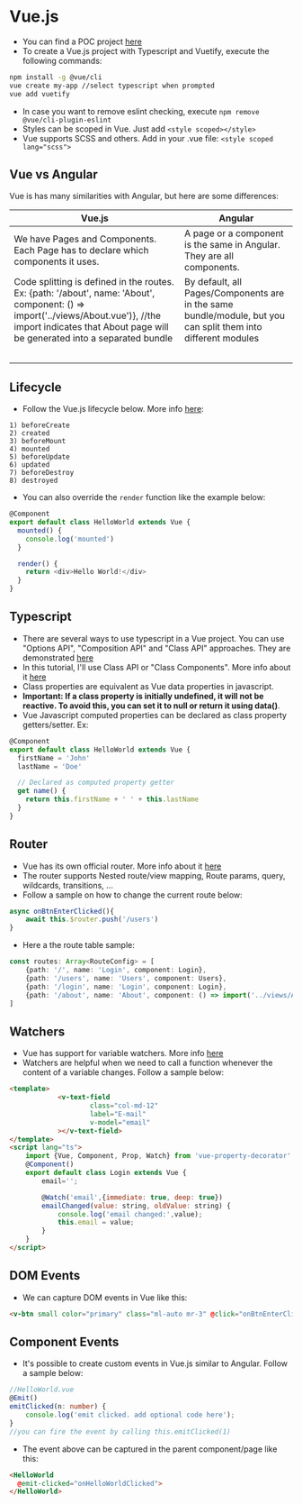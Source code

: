 # Vue.js

* You can find a POC project [here](./Poc-Vue)
* To create a Vue.js project with Typescript and Vuetify, execute the following commands:

```bash
npm install -g @vue/cli
vue create my-app //select typescript when prompted
vue add vuetify
```

* In case you want to remove eslint checking, execute `npm remove @vue/cli-plugin-eslint`
* Styles can be scoped in Vue. Just add `<style scoped></style>` 
* Vue supports SCSS and others. Add in your .vue file: `<style scoped lang="scss">`

## Vue vs Angular

Vue is has many similarities with Angular, but here are some differences:

| Vue.js                                                       | Angular                                                      |
| ------------------------------------------------------------ | ------------------------------------------------------------ |
| We have Pages and Components. Each Page has to declare which components it uses. | A page or a component is the same in Angular. They are all components. |
| Code splitting is defined in the routes. Ex: {path: '/about', name: 'About', component: () => import('../views/About.vue')}, //the import indicates that About page will be generated into a separated bundle | By default, all Pages/Components are in the same bundle/module, but you can split them into different modules |
|                                                              |                                                              |
|                                                              |                                                              |
|                                                              |                                                              |
|                                                              |                                                              |
|                                                              |                                                              |



## Lifecycle

* Follow the Vue.js lifecycle below. More info [here](https://www.digitalocean.com/community/tutorials/vuejs-component-lifecycle):

```
1) beforeCreate
2) created
3) beforeMount
4) mounted
5) beforeUpdate
6) updated
7) beforeDestroy
8) destroyed
```

* You can also override the `render` function like the example below:

```typescript
@Component
export default class HelloWorld extends Vue {
  mounted() {
    console.log('mounted')
  }

  render() {
    return <div>Hello World!</div>
  }
}
```



## Typescript 

* There are several ways to use typescript in a Vue project. You can use "Options API", "Composition API" and "Class API" approaches. They are demonstrated [here](https://typescript.nuxtjs.org/cookbook/components/#script)
* In this tutorial, I'll use Class API or "Class Components". More info about it [here](https://class-component.vuejs.org/guide/class-component.html)
* Class properties are equivalent as Vue data properties in javascript. 
* **Important: If a class property is initially undefined, it will not be reactive. To avoid this, you can set it to null or return it using data()**. 
* Vue Javascript computed properties can be declared as class property getters/setter. Ex:

```typescript
@Component
export default class HelloWorld extends Vue {
  firstName = 'John'
  lastName = 'Doe'

  // Declared as computed property getter
  get name() {
    return this.firstName + ' ' + this.lastName
  }
}  
```

## Router

* Vue has its own official router. More info about it [here](https://router.vuejs.org/)
* The router supports Nested route/view mapping, Route params, query, wildcards, transitions, ... 
* Follow a sample on how to change the current route below:

```typescript
async onBtnEnterClicked(){
	await this.$router.push('/users')
}
```

* Here a the route table sample:

```typescript
const routes: Array<RouteConfig> = [
    {path: '/', name: 'Login', component: Login},
    {path: '/users', name: 'Users', component: Users},
    {path: '/login', name: 'Login', component: Login},
    {path: '/about', name: 'About', component: () => import('../views/About.vue')},//automaticaally do lazy load from another js bundle
]
```

## Watchers

* Vue has support for variable watchers. More info [here](https://vuejs.org/v2/guide/computed.html)
* Watchers are helpful when we need to call a function whenever the content of a variable changes. Follow a sample below:

```html
<template>
            <v-text-field
                    class="col-md-12"
                    label="E-mail"
                    v-model="email"
            ></v-text-field>
</template>
<script lang="ts">
    import {Vue, Component, Prop, Watch} from 'vue-property-decorator'
    @Component()
    export default class Login extends Vue {
        email='';

        @Watch('email',{immediate: true, deep: true})
        emailChanged(value: string, oldValue: string) {
            console.log('email changed:',value);
            this.email = value;
        }
    }
</script>
```

## DOM Events

* We can capture DOM events in Vue like this:

```html
<v-btn small color="primary" class="ml-auto mr-3" @click="onBtnEnterClicked" @mouseover="onMouseOverFired">Enter</v-btn>
```

## Component Events

* It's possible to create custom events in Vue.js similar to Angular. Follow a sample below:

```typescript
//HelloWorld.vue
@Emit()
emitClicked(n: number) {
    console.log('emit clicked. add optional code here');
}
//you can fire the event by calling this.emitClicked(1)
```

* The event above can be captured in the parent component/page like this:

```html
<HelloWorld
  @emit-clicked="onHelloWorldClicked">
</HelloWorld>
```




